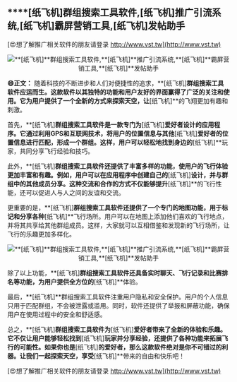 ## ****[纸飞机]**群组搜索工具软件,**[纸飞机]**推广引流系统,**[纸飞机]**霸屏营销工具,**[纸飞机]**发帖助手**

[😍想了解推广相关软件的朋友请登录 http://www.vst.tw](http://www.vst.tw)

 <center><img src="https://vst.tw/MP4/tuiguang/png/0.png" alt="**[纸飞机]**群组搜索工具软件,**[纸飞机]**推广引流系统,**[纸飞机]**霸屏营销工具,**[纸飞机]**发帖助手"></center>

**😄正文：**
随着科技的不断进步和人们对便捷性的追求，**[纸飞机]**群组搜索工具软件应运而生。这款软件以其独特的功能和用户友好的界面赢得了广泛的关注和使用。它为用户提供了一个全新的方式来探索天空，让**[纸飞机]**的飞翔更加有趣和刺激。

首先，**[纸飞机]**群组搜索工具软件是一款专门为**[纸飞机]**爱好者设计的应用程序。它通过利用GPS和互联网技术，将用户的位置信息与其他**[纸飞机]**爱好者的位置信息进行匹配，形成一个群组。这样，用户可以轻松地找到身边的**[纸飞机]**玩家，共同分享飞行经验和技巧。

此外，**[纸飞机]**群组搜索工具软件还提供了丰富多样的功能，使用户的飞行体验更加丰富和有趣。例如，用户可以在应用程序中创建自己的**[纸飞机]**设计，并与群组中的其他成员分享。这种交流和合作的方式不仅能够提升**[纸飞机]**的飞行性能，还可以促进人与人之间的友谊和交流。

更重要的是，**[纸飞机]**群组搜索工具软件还提供了一个专门的地图功能，用于标记和分享各种**[纸飞机]**飞行场所。用户可以在地图上添加他们喜欢的飞行地点，并将其共享给其他群组成员。这样，大家就可以互相借鉴和发现新的飞行场所，让飞行的乐趣更加多样化。

 <center><img src="https://vst.tw/MP4/tuiguang/png/8.png" alt="**[纸飞机]**群组搜索工具软件,**[纸飞机]**推广引流系统,**[纸飞机]**霸屏营销工具,**[纸飞机]**发帖助手"></center>

除了以上功能，**[纸飞机]**群组搜索工具软件还具备实时聊天、飞行记录和比赛排名等功能，为用户提供全方位的**[纸飞机]**体验。

最后，**[纸飞机]**群组搜索工具软件注重用户隐私和安全保护。用户的个人信息只用于匹配群组，不会被泄露或滥用。同时，软件还提供了举报和屏蔽功能，确保用户在使用过程中的安全和舒适感。

总之，**[纸飞机]**群组搜索工具软件为**[纸飞机]**爱好者带来了全新的体验和乐趣。它不仅让用户能够轻松找到**[纸飞机]**玩家并分享经验，还提供了各种功能来拓展飞行的可能性。如果你也是**[纸飞机]**的爱好者，那么这款软件绝对是你不可错过的利器。让我们一起探索天空，享受**[纸飞机]**带来的自由和快乐吧！

[😍想了解推广相关软件的朋友请登录 http://www.vst.tw](http://www.vst.tw)



